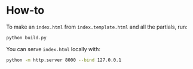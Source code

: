 # How-to
To make an `index.html` from `index.template.html` and all the partials, run: 
```sh
python build.py
```

You can serve `index.html` locally with:
```sh
python -m http.server 8000 --bind 127.0.0.1
```